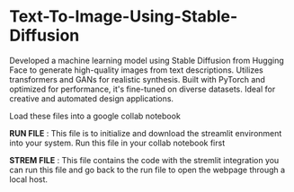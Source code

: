 # Text-To-Image-Using-Stable-Diffusion
Developed a machine learning model using Stable Diffusion from Hugging Face to generate high-quality images from text descriptions. Utilizes transformers and GANs for realistic synthesis. Built with PyTorch and optimized for performance, it's fine-tuned on diverse datasets. Ideal for creative and automated design applications.

Load these files into a google collab notebook

**RUN FILE** :
      This file is to initialize and download the streamlit environment into your system. Run this file in your collab notebook first

**STREM FILE** :
      This file contains the code with the stremlit integration you can run this file and go back to the run file to open the webpage through a local host.

